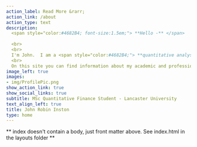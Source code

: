```yaml
---
action_label: Read More &rarr;
action_link: /about
action_type: text
description: 
  <span style="color:#4682B4; font-size:1.5em;"> **Hello -** </span> 
  
  <br>
  <br>
  I'm John.  I am a <span style="color:#4682B4;"> **quantitative analyst** </span>, <span style="color:#4682B4;"> **applied mathematician** </span> and <span style="color:#4682B4;"> **data scientist** </span> from the UK.  I am currently studying towards my masters degree in quantitative finance at Lancaster University. <br>
  <br>
  On this site you can find information about my academic and professional background, a library of my project work and a collection of my articles / blog posts about topics in finance and science.
image_left: true
images:
- img/ProfilePic.png
show_action_link: true
show_social_links: true
subtitle: MSc Quantitative Finance Student - Lancaster University
text_align_left: true
title: John Robin Inston
type: home
---
```


** index doesn't contain a body, just front matter above.
See index.html in the layouts folder **
